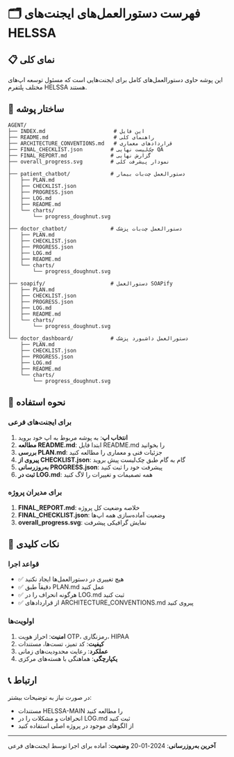 # 🗂️ فهرست دستورالعمل‌های ایجنت‌های HELSSA

## 📋 نمای کلی

این پوشه حاوی دستورالعمل‌های کامل برای ایجنت‌هایی است که مسئول توسعه اپ‌های مختلف پلتفرم HELSSA هستند.

## 📁 ساختار پوشه

```
AGENT/
├── INDEX.md                      # این فایل
├── README.md                     # راهنمای کلی
├── ARCHITECTURE_CONVENTIONS.md   # قراردادهای معماری
├── FINAL_CHECKLIST.json         # چک‌لیست نهایی QA
├── FINAL_REPORT.md              # گزارش نهایی
├── overall_progress.svg         # نمودار پیشرفت کلی
│
├── patient_chatbot/             # دستورالعمل چت‌بات بیمار
│   ├── PLAN.md
│   ├── CHECKLIST.json
│   ├── PROGRESS.json
│   ├── LOG.md
│   ├── README.md
│   └── charts/
│       └── progress_doughnut.svg
│
├── doctor_chatbot/              # دستورالعمل چت‌بات پزشک
│   ├── PLAN.md
│   ├── CHECKLIST.json
│   ├── PROGRESS.json
│   ├── LOG.md
│   ├── README.md
│   └── charts/
│       └── progress_doughnut.svg
│
├── soapify/                     # دستورالعمل SOAPify
│   ├── PLAN.md
│   ├── CHECKLIST.json
│   ├── PROGRESS.json
│   ├── LOG.md
│   ├── README.md
│   └── charts/
│       └── progress_doughnut.svg
│
└── doctor_dashboard/            # دستورالعمل داشبورد پزشک
    ├── PLAN.md
    ├── CHECKLIST.json
    ├── PROGRESS.json
    ├── LOG.md
    ├── README.md
    └── charts/
        └── progress_doughnut.svg
```

## 🎯 نحوه استفاده

### برای ایجنت‌های فرعی

1. **انتخاب اپ**: به پوشه مربوط به اپ خود بروید
2. **مطالعه README.md**: ابتدا فایل README.md را بخوانید
3. **بررسی PLAN.md**: جزئیات فنی و معماری را مطالعه کنید
4. **پیروی از CHECKLIST.json**: گام به گام طبق چک‌لیست پیش بروید
5. **به‌روزرسانی PROGRESS.json**: پیشرفت خود را ثبت کنید
6. **ثبت در LOG.md**: همه تصمیمات و تغییرات را لاگ کنید

### برای مدیران پروژه

1. **FINAL_REPORT.md**: خلاصه وضعیت کل پروژه
2. **FINAL_CHECKLIST.json**: وضعیت آماده‌سازی همه اپ‌ها
3. **overall_progress.svg**: نمایش گرافیکی پیشرفت

## 🔑 نکات کلیدی

### قواعد اجرا
- ✅ هیچ تغییری در دستورالعمل‌ها ایجاد نکنید
- ✅ دقیقاً طبق PLAN.md عمل کنید
- ✅ هرگونه انحراف را در LOG.md ثبت کنید
- ✅ از قراردادهای ARCHITECTURE_CONVENTIONS.md پیروی کنید

### اولویت‌ها
1. **امنیت**: احراز هویت OTP، رمزنگاری، HIPAA
2. **کیفیت**: کد تمیز، تست‌ها، مستندات
3. **عملکرد**: رعایت محدودیت‌های زمانی
4. **یکپارچگی**: هماهنگی با هسته‌های مرکزی

## 📞 ارتباط

در صورت نیاز به توضیحات بیشتر:
- مستندات HELSSA-MAIN را مطالعه کنید
- انحرافات و مشکلات را در LOG.md ثبت کنید
- از الگوهای موجود در پروژه اصلی استفاده کنید

---

**آخرین به‌روزرسانی**: 2024-01-20
**وضعیت**: آماده برای اجرا توسط ایجنت‌های فرعی